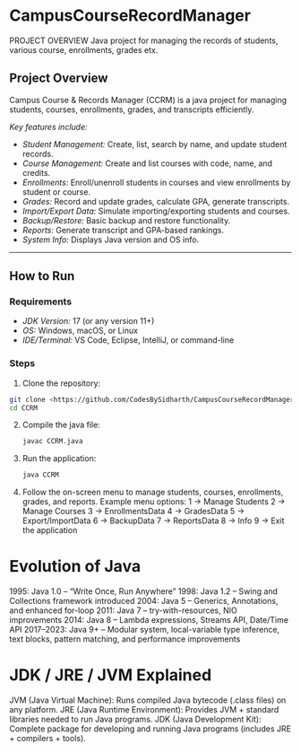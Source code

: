# CampusCourseRecordManager
PROJECT OVERVIEW
Java project for managing the records of students, various course, enrollments, grades etx.

## Project Overview
Campus Course & Records Manager (CCRM) is a java project for managing students, courses, enrollments, grades, and transcripts efficiently.

*Key features include:*
- *Student Management:* Create, list, search by name, and update student records.
- *Course Management:* Create and list courses with code, name, and credits.
- *Enrollments:* Enroll/unenroll students in courses and view enrollments by student or course.
- *Grades:* Record and update grades, calculate GPA, generate transcripts.
- *Import/Export Data:* Simulate importing/exporting students and courses.
- *Backup/Restore:* Basic backup and restore functionality.
- *Reports:* Generate transcript and GPA-based rankings.
- *System Info:* Displays Java version and OS info.

---

## How to Run

### Requirements
- *JDK Version:* 17 (or any version 11+)
- *OS:* Windows, macOS, or Linux
- *IDE/Terminal:* VS Code, Eclipse, IntelliJ, or command-line

### Steps
1. Clone the repository:
```bash
git clone <https://github.com/CodesBySidharth/CampusCourseRecordManager>
cd CCRM
```
2. Compile the java file:
   ```bash
   javac CCRM.java
   ```
3. Run the application:
   ```bash
   java CCRM
   ```
4. Follow the on-screen menu to manage students, courses, enrollments, grades, and reports.
Example menu options:
1 → Manage Students
2 → Manage Courses
3 → EnrollmentsData
4 → GradesData
5 → Export/ImportData
6 → BackupData
7 → ReportsData
8 → Info
9 → Exit the application

# Evolution of Java
1995: Java 1.0 – “Write Once, Run Anywhere”
1998: Java 1.2 – Swing and Collections framework introduced
2004: Java 5 – Generics, Annotations, and enhanced for-loop
2011: Java 7 – try-with-resources, NIO improvements
2014: Java 8 – Lambda expressions, Streams API, Date/Time API
2017–2023: Java 9+ – Modular system, local-variable type inference, text blocks, pattern matching, and performance improvements

# JDK / JRE / JVM Explained
JVM (Java Virtual Machine): Runs compiled Java bytecode (.class files) on any platform.
JRE (Java Runtime Environment): Provides JVM + standard libraries needed to run Java programs.
JDK (Java Development Kit): Complete package for developing and running Java programs (includes JRE + compilers + tools).

